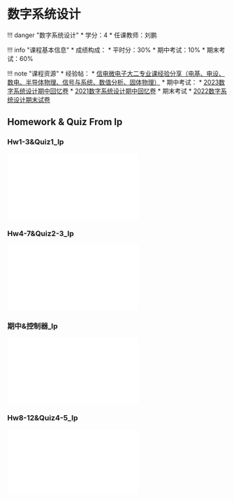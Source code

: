 # 数字系统设计

!!! danger "数字系统设计"
    * 学分：4
    * 任课教师：刘鹏

!!! info "课程基本信息"
    * 成绩构成：
    	* 平时分：30%
    	* 期中考试：10%
    	* 期末考试：60%

!!! note "课程资源"
    * 经验帖：
    	* [信电微电子大二专业课经验分享（电基、电设、数电、半导体物理、信号与系统、数值分析、固体物理）](https://www.cc98.org/topic/5930229)
    * 期中考试：
		* [2023数字系统设计期中回忆卷](https://www.cc98.org/topic/5603783)
		* [2021数字系统设计期中回忆卷](https://www.cc98.org/topic/5070091)
	* 期末考试
		* [2022数字系统设计期末试卷](https://www.cc98.org/topic/5630729)

## Homework & Quiz From lp

### Hw1-3&Quiz1_lp

<object data="Hw1-3&Quiz1_lp.pdf" type="application/pdf" width="100%" height="800">
    <embed src="Hw1-3&Quiz1_lp.pdf" type="application/pdf" />
</object>

### Hw4-7&Quiz2-3_lp

<object data="Hw4-7&Quiz2-3_lp.pdf" type="application/pdf" width="100%" height="800">
    <embed src="Hw4-7&Quiz2-3_lp.pdf" type="application/pdf" />
</object>

### 期中&控制器_lp

<object data="期中&控制器_lp.pdf" type="application/pdf" width="100%" height="800">
    <embed src="期中&控制器_lp.pdf" type="application/pdf" />
</object>

### Hw8-12&Quiz4-5_lp

<object data="Hw8-12&Quiz4-5_lp.pdf" type="application/pdf" width="100%" height="800">
    <embed src="Hw8-12&Quiz4-5_lp.pdf" type="application/pdf" />
</object>
